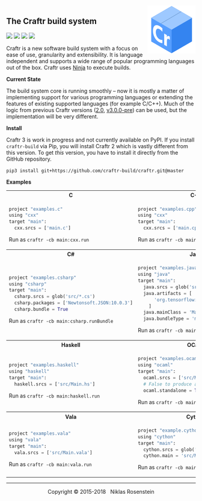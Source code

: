<img align="right" src="logo.png">

## The Craftr build system

<a href="https://opensource.org/licenses/MIT"><img src="https://img.shields.io/badge/license-MIT-yellow.svg?style=flat-square"></a>
<img src="https://img.shields.io/badge/version-3.0.1--dev-blue.svg?style=flat-square"/>
<a href="https://travis-ci.org/craftr-build/craftr"><img src="https://travis-ci.org/craftr-build/craftr.svg?branch=master"></a>
<a href="https://ci.appveyor.com/project/NiklasRosenstein/craftr/branch/master"><img src="https://ci.appveyor.com/api/projects/status/6v01441cdq0s7mik/branch/master?svg=true"></a>

Craftr is a new software build system with a focus on ease of use, granularity
and extensibility. It is language independent and supports a wide range of
popular programming languages out of the box. Craftr uses [Ninja] to execute
builds.

  [Ninja]: https://github.com/ninja-build/ninja

__Current State__

The build system core is running smoothly &ndash; now it is mostly a matter
of implementing support for various programming languages or extending the
features of existing supported languages (for example C/C++). Much of the
logic from previous Craftr versions ([2.0], [v3.0.0-pre]) can be used,
but the implementation will be very different.

  [2.0]: https://github.com/craftr-build/craftr/tree/2.0
  [v3.0.0-pre]: https://github.com/craftr-build/craftr/tree/v3.0.0-pre

__Install__

Craftr 3 is work in progress and not currently available on PyPI. If you
install `craftr-build` via Pip, you will install Craftr 2 which is vastly
different from this version. To get *this* version, you have to install it
directly from the GitHub repository.

    pip3 install git+https://github.com/craftr-build/craftr.git@master

__Examples__

<table>
  <tr><th>C</th><th>C++</th></tr>
  <tr>
    <td>

```python
project "examples.c"
using "cxx"
target "main":
  cxx.srcs = ['main.c']
```

Run as `craftr -cb main:cxx.run`
</td>
<td>

```python
project "examples.cpp"
using "cxx"
target "main":
  cxx.srcs = ['main.cpp']
```

Run as `craftr -cb main:cxx.run`
</td>
  </tr>
  <tr><th>C#</th><th>Java</th></tr>
  <tr>
    <td>

```python
project "examples.csharp"
using "csharp"
target "main":
  csharp.srcs = glob('src/*.cs')
  csharp.packages = ['Newtonsoft.JSON:10.0.3']
  csharp.bundle = True
```

Run as `craftr -cb main:csharp.runBundle`
</td>
    <td>

```python
project "examples.java"
using "java"
target "main":
  java.srcs = glob('src/**/*.java')
  java.artifacts = [
      'org.tensorflow:tensorflow:1.4.0'
    ]
  java.mainClass = 'Main'
  java.bundleType = 'merge'  # Or 'onejar'
```

Run as `craftr -cb main:java.runBundle`
</td>
  </tr>
  <tr><th>Haskell</th><th>OCaml</th></tr>
  <tr>
    <td>

```python
project "examples.haskell"
using "haskell"
target "main":
  haskell.srcs = ['src/Main.hs']
```

Run as `craftr -cb main:haskell.run`
</td>
    <td>

```python
project "examples.ocaml"
using "ocaml"
target "main":
  ocaml.srcs = ['src/Main.ml']
  # False to produce an OCaml bytecode file
  ocaml.standalone = True
```

Run as `craftr -cb main:ocaml.run`
</td>
  </tr>
  <tr><th>Vala</th><th>Cython</th></tr>
  <tr>
    <td>

```python
project "examples.vala"
using "vala"
target "main":
  vala.srcs = ['src/Main.vala']
```

Run as `craftr -cb main:vala.run`
</td>
    <td>

```python
project "example.cython"
using "cython"
target "main":
  cython.srcs = glob('src/*.pyx')
  cython.main = 'src/Main.pyx'
```

Run as `craftr -cb main:cython.run`
</td>
  </tr>
</table>

---

<p align="center">Copyright &copy; 2015-2018 &nbsp; Niklas Rosenstein</p>
